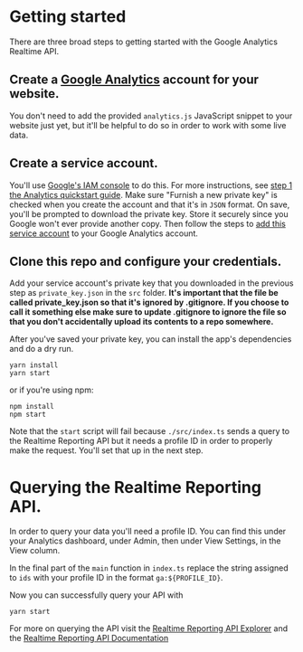 # Getting started

There are three broad steps to getting started with the Google Analytics Realtime API.

## Create a [Google Analytics](https://www.google.com/analytics/analytics/#?modal_active=none) account for your website.

You don't need to add the provided `analytics.js` JavaScript snippet to your website just yet, but it'll be helpful to do so in order to work with some live data.

## Create a service account.

You'll use [Google's IAM console](https://console.developers.google.com/iam-admin/serviceaccounts) to do this. For more instructions, see [step 1 the Analytics quickstart guide](https://developers.google.com/analytics/devguides/reporting/core/v3/quickstart/service-php). Make sure "Furnish a new private key" is checked when you create the account and that it's in `JSON` format. On save, you'll be prompted to download the private key. Store it securely since you Google won't ever provide another copy. Then follow the steps to [add this service account](https://support.google.com/analytics/answer/1009702) to your Google Analytics account.

## Clone this repo and configure your credentials.

Add your service account's private key that you downloaded in the previous step as `private_key.json` in the `src` folder. **It's important that the file be called private_key.json so that it's ignored by .gitignore. If you choose to call it something else make sure to update .gitignore to ignore the file so that you don't accidentally upload its contents to a repo somewhere.**

After you've saved your private key, you can install the app's dependencies and do a dry run.

```shell
yarn install
yarn start
```

or if you're using npm:

```shell
npm install
npm start
```

Note that the `start` script will fail because `./src/index.ts` sends a query to the Realtime Reporting API but it needs a profile ID in order to properly make the request. You'll set that up in the next step.

# Querying the Realtime Reporting API.

In order to query your data you'll need a profile ID. You can find this under your Analytics dashboard, under Admin, then under View Settings, in the View column.

In the final part of the `main` function in `index.ts` replace the string assigned to `ids` with your profile ID in the format `ga:${PROFILE_ID}`.

Now you can successfully query your API with

```shell
yarn start
```

For more on querying the API visit the [Realtime Reporting API Explorer](https://developers.google.com/apis-explorer/#p/analytics/v3/analytics.data.realtime.get) and the [Realtime Reporting API Documentation](https://developers.google.com/analytics/devguides/reporting/realtime/v3/)
